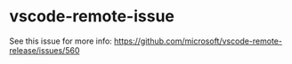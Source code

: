 # vscode-remote-issue

See this issue for more info: https://github.com/microsoft/vscode-remote-release/issues/560
